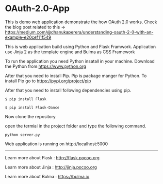 # OAuth-2.0-App
This is demo web application demonstrate the how OAuth 2.0 works.
Check the blog post related to this -> https://medium.com/@dhanukaperera/understanding-oauth-2-0-with-an-example-e20cef11f549

This is web application build using Python and Flask Framwork. Application use Jinja 2 as the template engine and Bulma as CSS Framework

To run the application you need Python insatall in your machine. Download the Python from https://www.python.org

After that you need to install Pip. Pip is package manger for Python. To install Pip go to https://pypi.org/project/pip

After that you need to install following dependencies using pip.

`$ pip install Flask`

`$ pip install Flask-Dance`

Now clone the repository

open the termial in the project folder and type the following command.

`python server.py`

Web application is running on http://localhost:5000

----

Learn more about Flask : http://flask.pocoo.org

Learn more about Jinja : http://jinja.pocoo.org

Learn more about Bulma : https://bulma.io

